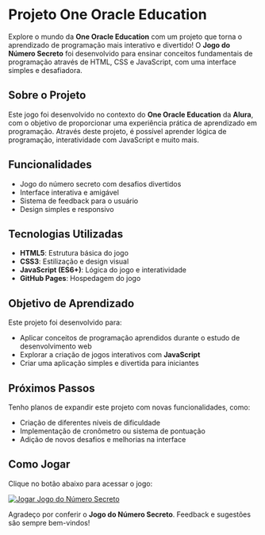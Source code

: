 # Projeto One Oracle Education

Explore o mundo da **One Oracle Education** com um projeto que torna o aprendizado de programação mais interativo e divertido! O **Jogo do Número Secreto** foi desenvolvido para ensinar conceitos fundamentais de programação através de HTML, CSS e JavaScript, com uma interface simples e desafiadora.

## Sobre o Projeto

Este jogo foi desenvolvido no contexto do **One Oracle Education** da **Alura**, com o objetivo de proporcionar uma experiência prática de aprendizado em programação. Através deste projeto, é possível aprender lógica de programação, interatividade com JavaScript e muito mais.

## Funcionalidades

- Jogo do número secreto com desafios divertidos
- Interface interativa e amigável
- Sistema de feedback para o usuário
- Design simples e responsivo

## Tecnologias Utilizadas

- **HTML5**: Estrutura básica do jogo
- **CSS3**: Estilização e design visual
- **JavaScript (ES6+)**: Lógica do jogo e interatividade
- **GitHub Pages**: Hospedagem do jogo

## Objetivo de Aprendizado

Este projeto foi desenvolvido para:

- Aplicar conceitos de programação aprendidos durante o estudo de desenvolvimento web
- Explorar a criação de jogos interativos com **JavaScript**
- Criar uma aplicação simples e divertida para iniciantes

## Próximos Passos

Tenho planos de expandir este projeto com novas funcionalidades, como:

- Criação de diferentes níveis de dificuldade
- Implementação de cronômetro ou sistema de pontuação
- Adição de novos desafios e melhorias na interface

## Como Jogar

Clique no botão abaixo para acessar o jogo:

[![Jogar Jogo do Número Secreto](https://img.shields.io/badge/Jogar%20Jogo-blue)](https://adenilsonnascimento.github.io/JogoDoNumeroSecreto/)

Agradeço por conferir o **Jogo do Número Secreto**. Feedback e sugestões são sempre bem-vindos!
